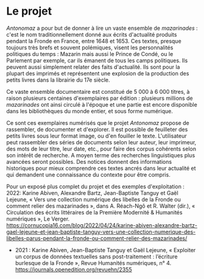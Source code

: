 # Le projet


*Antonomaz* a pour but de donner à lire un vaste ensemble de *mazarinades* : c'est le nom traditionnellement donné aux écrits d'actualité produits pendant la Fronde en France, entre 1648 et 1653. Ces textes, presque toujours très brefs et souvent polémiques, visent les personnalités politiques du temps : Mazarin mais aussi le Prince de Condé, ou le Parlement par exemple, car ils émanent de tous les camps politiques. Ils peuvent aussi simplement relater des faits d'actualité. Ils sont pour la plupart des imprimés et représentent une explosion de la production des petits livres dans la librairie du 17e siècle.

Ce vaste ensemble documentaire est constitué de 5 000 à 6 000 titres, à raison plusieurs centaines d'exemplaires par édition : plusieurs millions de *mazarinades* ont ainsi circulé à l'époque et une partie est encore disponible dans les bibliothèques du monde entier, et sous forme numérique.

Ce sont ces exemplaires numérisés que le projet *Antonomaz* propose de rassembler, de documenter et d'explorer. Il est possible de feuilleter des petits livres sous leur format image, ou d'en fouiller le texte. L'utilisateur peut rassembler des séries de documents selon leur auteur, leur imprimeur, des mots de leur titre, leur date, etc., pour faire des corpus cohérents selon son intérêt de recherche. A moyen terme des recherches linguistiques plus avancées seront possibles. Des notices donnent des informations historiques pour mieux comprendre ces textes ancrés dans leur actualité et qui demandent une connaissance du contexte pour être compris.

Pour un exposé plus complet du projet et des exemples d'exploitation :
2022: Karine Abiven, Alexandre Bartz, Jean-Baptiste Tanguy et Gaël Lejeune, « Vers une collection numérique des libelles de la Fronde ou comment relier des mazarinades », dans A. Réach-Ngô et R. Walter (dir.), « Circulation des écrits littéraires de la Première Modernité & Humanités numériques », Le Verger. https://cornucopia16.com/blog/2022/04/24/karine-abiven-alexandre-bartz-gael-lejeune-et-jean-baptiste-tanguy-vers-une-collection-numerique-des-libelles-parus-pendant-la-fronde-ou-comment-relier-des-mazarinades/
  * 2021 :  Karine Abiven, Jean-Baptiste Tanguy et Gaël Lejeune, « Exploiter un corpus de données textuelles sans post-traitement : l’écriture burlesque de la Fronde », Revue Humanités numériques, n° 4. https://journals.openedition.org/revuehn/2355
